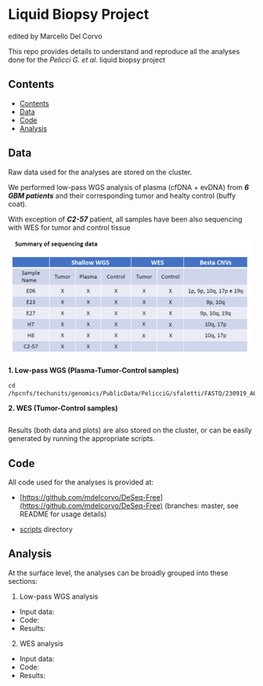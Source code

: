 # Liquid Biopsy Project
edited by Marcello Del Corvo

This repo provides details to understand and  reproduce all the analyses done for the <i> Pelicci G. et al. </i>  liquid biopsy project

## Contents
- [Contents](#contents)
- [Data](#data)
- [Code](#code)
- [Analysis](#analysis)

## Data
Raw data used for the analyses are stored on the cluster. 

We performed low-pass WGS analysis of plasma (cfDNA + evDNA) from ***6 GBM patients*** and their corresponding  tumor and healty control (buffy coat).

With exception of ***C2-57*** patient, all samples have been also sequencing with WES for tumor and control tissue

<img src="img/samples_table.png" width="500" />

**1. Low-pass WGS (Plasma-Tumor-Control samples)**
```
cd /hpcnfs/techunits/genomics/PublicData/PelicciG/sfaletti/FASTQ/230919_A00302_0562_BHJ7C3DRX3
```
**2. WES (Tumor-Control samples)**
```

```
Results (both data and plots) are also stored on the cluster, or can be easily generated by running the appropriate scripts.

## Code
All code used for the analyses is provided at: 

* [https://github.com/mdelcorvo/DeSeq-Free](https://github.com/mdelcorvo/DeSeq-Free) (branches: master, see README for usage details)

* [scripts](./scripts/) directory

## Analysis

At the surface level, the analyses can be broadly grouped into these sections:

1) Low-pass WGS analysis
* Input data:
* Code:
* Results:

2) WES analysis
* Input data:
* Code:
* Results:
